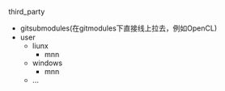 third_party
+ gitsubmodules(在gitmodules下直接线上拉去，例如OpenCL)
+ user
  + liunx
    + mnn
  + windows
    + mnn
  + ...

